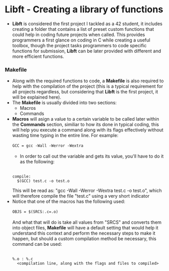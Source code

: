 # Libft - Creating a library of functions #
- **Libft** is considered the first project I tackled as a 42 student, it includes creating a folder that contains a list of preset custom functions that could help in coding future projects when called.
This provides programmers a first glance on coding in C while creating a useful toolbox, though the project tasks programmers to code specific functions for submission, **Libft** can be later provided with different and more efficient functions.

### Makefile ###
- Along with the required functions to code, a **Makefile** is also required to help with the compilation of the project (this is a typical requirement for all projects regardless, but considering that **Libft** is the first project, it will be explained here).
- The **Makefile** is usually divided into two sections:
  - Macros
  - Commands
- **Macros** will asign a value to a certain variable to be called later within the **Commands** section, similiar to how its done in typical coding, this will help you execute a command along with its flags effectively without wasting time typing in the entire line.
  For example:<br><br>
  ``GCC = gcc -Wall -Werror -Wextra``<br><br>
  - In order to call out the variable and gets its value, you'll have to do it as the following:<br><br>
  ````
  compile: 
    $(GCC) test.c -o test.o
  ````
  This will be read as: "gcc -Wall -Werror -Wextra test.c -o test.o", which will therefore compile the file "test.c" using a very short indicator
- Notice that one of the macros has the following used:<br><br>
``OBJS = $(SRCS:.c=.o)``<br><br>
And what that will do is take all values from "SRCS" and converts them into object files, **Makefile** will have a default setting that would help it understand this context and perform the necessary steps to make it happen, but should a custom compilation method
be necessary, this command can be used:<br><br>
  ````
  %.o : %.c
    <compilation line, along with the flags and files to compiled>
  ````
